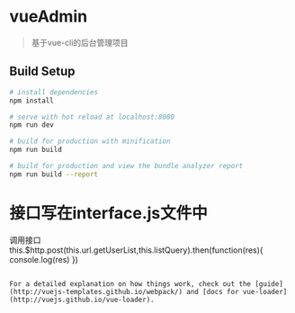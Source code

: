 # vueAdmin

> 基于vue-cli的后台管理项目

## Build Setup

``` bash
# install dependencies
npm install

# serve with hot reload at localhost:8080
npm run dev

# build for production with minification
npm run build

# build for production and view the bundle analyzer report
npm run build --report
```

# 接口写在interface.js文件中
调用接口
this.$http.post(this.url.getUserList,this.listQuery).then(function(res){
	console.log(res)
})
```

For a detailed explanation on how things work, check out the [guide](http://vuejs-templates.github.io/webpack/) and [docs for vue-loader](http://vuejs.github.io/vue-loader).
